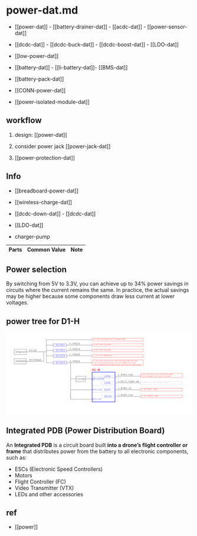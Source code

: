 
# power-dat.md

- [[power-dat]] - [[battery-drainer-dat]] - [[acdc-dat]] - [[power-sensor-dat]]
  
- [[dcdc-dat]] - [[dcdc-buck-dat]] - [[dcdc-boost-dat]] - [[LDO-dat]]

- [[low-power-dat]]

- [[battery-dat]] - [[li-battery-dat]]- [[BMS-dat]]

- [[battery-pack-dat]]

- [[CONN-power-dat]]

- [[power-isolated-module-dat]]



## workflow

1. design: [[power-dat]] 

1. consider power jack [[power-jack-dat]]

2. [[power-protection-dat]]


## Info 

- [[breadboard-power-dat]]

- [[wireless-charge-dat]]

- [[dcdc-down-dat]] - [[dcdc-dat]]

- [[LDO-dat]]

- charger-pump


| Parts | Common Value | Note |
| ----- | ------------ | ---- |


## Power selection 

By switching from 5V to 3.3V, you can achieve up to 34% power savings in circuits where the current remains the same. In practice, the actual savings may be higher because some components draw less current at lower voltages.


## power tree for D1-H

![](2025-08-07-14-48-23.png)



## Integrated PDB (Power Distribution Board)

An **Integrated PDB** is a circuit board built **into a drone’s flight controller or frame** that distributes power from the battery to all electronic components, such as:

- ESCs (Electronic Speed Controllers)
- Motors
- Flight Controller (FC)
- Video Transmitter (VTX)
- LEDs and other accessories




## ref 

- [[power]]
